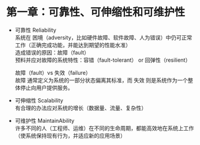 # 第一章：可靠性、可伸缩性和可维护性
- 可靠性 Reliability  
  系统在 困境（adversity，比如硬件故障、软件故障、人为错误）中仍可正常工作（正确完成功能，并能达到期望的性能水准）  
  造成错误的原因：故障（fault）  
  预料并应对故障的系统特性：容错（fault-tolerant） or 回弹性（resilient）
     
  故障（fault）vs 失效（failure）  
  故障 通常定义为系统的一部分状态偏离其标准，而 失效 则是系统作为一个整体停止向用户提供服务。

  
- 可伸缩性 Scalability   
  有合理的办法应对系统的增长（数据量、流量、复杂性）   
- 可维护性 MaintainAbility   
  许多不同的人（工程师、运维）在不同的生命周期，都能高效地在系统上工作（使系统保持现有行为，并适应新的应用场景）  
  
